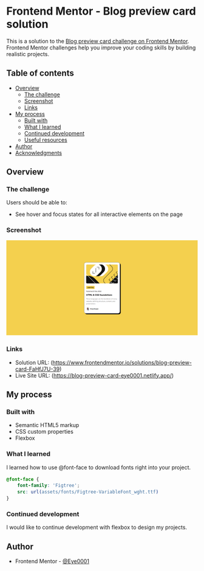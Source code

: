 # Frontend Mentor - Blog preview card solution

This is a solution to the [Blog preview card challenge on Frontend Mentor](https://www.frontendmentor.io/challenges/blog-preview-card-ckPaj01IcS). Frontend Mentor challenges help you improve your coding skills by building realistic projects. 

## Table of contents

- [Overview](#overview)
  - [The challenge](#the-challenge)
  - [Screenshot](#screenshot)
  - [Links](#links)
- [My process](#my-process)
  - [Built with](#built-with)
  - [What I learned](#what-i-learned)
  - [Continued development](#continued-development)
  - [Useful resources](#useful-resources)
- [Author](#author)
- [Acknowledgments](#acknowledgments)


## Overview

### The challenge

Users should be able to:

- See hover and focus states for all interactive elements on the page

### Screenshot

![](./assets/images/blog-preview-card.png)



### Links

- Solution URL: (https://www.frontendmentor.io/solutions/blog-preview-card-FaHfJ7U-39)
- Live Site URL: (https://blog-preview-card-eye0001.netlify.app/)

## My process

### Built with

- Semantic HTML5 markup
- CSS custom properties
- Flexbox

### What I learned

I learned how to use @font-face to download fonts right into your project.

```css
@font-face {
    font-family: 'Figtree';
    src: url(assets/fonts/Figtree-VariableFont_wght.ttf)
}
```

### Continued development

I would like to continue development with flexbox to design my projects.

## Author

- Frontend Mentor - [@Eye0001](https://www.frontendmentor.io/profile/Eye0001)

